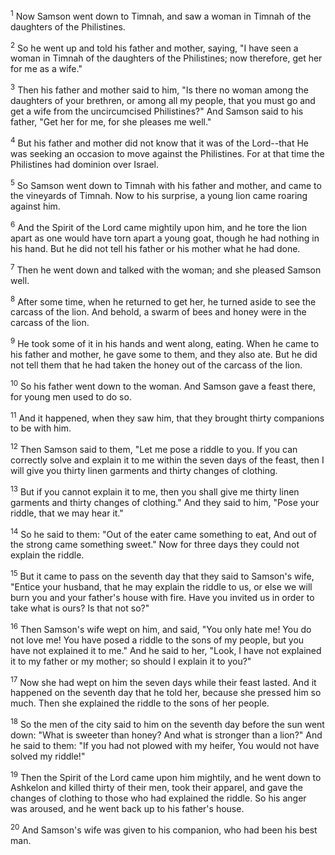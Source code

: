 <sup>1</sup> 
Now Samson went down to Timnah, and saw a woman in Timnah of the daughters of the Philistines. 

<sup>2</sup> 
So he went up and told his father and mother, saying, "I have seen a woman in Timnah of the daughters of the Philistines; now therefore, get her for me as a wife." 

<sup>3</sup> 
Then his father and mother said to him, "Is there no woman among the daughters of your brethren, or among all my people, that you must go and get a wife from the uncircumcised Philistines?" And Samson said to his father, "Get her for me, for she pleases me well." 

<sup>4</sup> 
But his father and mother did not know that it was of the Lord--that He was seeking an occasion to move against the Philistines. For at that time the Philistines had dominion over Israel. 

<sup>5</sup> 
So Samson went down to Timnah with his father and mother, and came to the vineyards of Timnah. Now to his surprise, a young lion came roaring against him. 

<sup>6</sup> 
And the Spirit of the Lord came mightily upon him, and he tore the lion apart as one would have torn apart a young goat, though he had nothing in his hand. But he did not tell his father or his mother what he had done. 

<sup>7</sup> 
Then he went down and talked with the woman; and she pleased Samson well. 

<sup>8</sup> 
After some time, when he returned to get her, he turned aside to see the carcass of the lion. And behold, a swarm of bees and honey were in the carcass of the lion. 

<sup>9</sup> 
He took some of it in his hands and went along, eating. When he came to his father and mother, he gave some to them, and they also ate. But he did not tell them that he had taken the honey out of the carcass of the lion. 

<sup>10</sup> 
So his father went down to the woman. And Samson gave a feast there, for young men used to do so. 

<sup>11</sup> 
And it happened, when they saw him, that they brought thirty companions to be with him. 

<sup>12</sup> 
Then Samson said to them, "Let me pose a riddle to you. If you can correctly solve and explain it to me within the seven days of the feast, then I will give you thirty linen garments and thirty changes of clothing. 

<sup>13</sup> 
But if you cannot explain it to me, then you shall give me thirty linen garments and thirty changes of clothing." And they said to him, "Pose your riddle, that we may hear it." 

<sup>14</sup> 
So he said to them: "Out of the eater came something to eat, And out of the strong came something sweet." Now for three days they could not explain the riddle. 

<sup>15</sup> 
But it came to pass on the seventh day that they said to Samson's wife, "Entice your husband, that he may explain the riddle to us, or else we will burn you and your father's house with fire. Have you invited us in order to take what is ours? Is that not so?" 

<sup>16</sup> 
Then Samson's wife wept on him, and said, "You only hate me! You do not love me! You have posed a riddle to the sons of my people, but you have not explained it to me." And he said to her, "Look, I have not explained it to my father or my mother; so should I explain it to you?" 

<sup>17</sup> 
Now she had wept on him the seven days while their feast lasted. And it happened on the seventh day that he told her, because she pressed him so much. Then she explained the riddle to the sons of her people. 

<sup>18</sup> 
So the men of the city said to him on the seventh day before the sun went down: "What is sweeter than honey? And what is stronger than a lion?" And he said to them: "If you had not plowed with my heifer, You would not have solved my riddle!" 

<sup>19</sup> 
Then the Spirit of the Lord came upon him mightily, and he went down to Ashkelon and killed thirty of their men, took their apparel, and gave the changes of clothing to those who had explained the riddle. So his anger was aroused, and he went back up to his father's house. 

<sup>20</sup> 
And Samson's wife was given to his companion, who had been his best man.